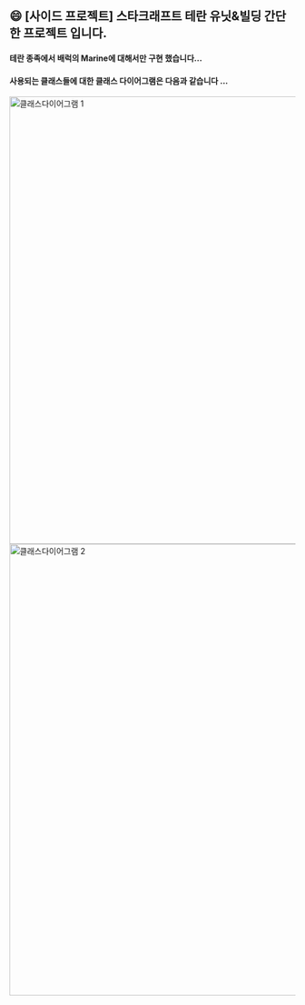 ## :smile: [사이드 프로젝트] 스타크래프트 테란 유닛&빌딩 간단한 프로젝트 입니다. <br>

#### 테란 종족에서 배럭의 Marine에 대해서만 구현 했습니다...

#### 사용되는 클래스들에 대한 클래스 다이어그램은 다음과 같습니다 ... 

<img width="788" alt="클래스다이어그램 1" src="https://user-images.githubusercontent.com/50076031/90959574-da9bcf80-e4d6-11ea-8033-ecb2e33023b7.PNG">

<img width="795" alt="클래스다이어그램 2" src="https://user-images.githubusercontent.com/50076031/90959578-dc659300-e4d6-11ea-8a94-dd49e540c18c.PNG">
